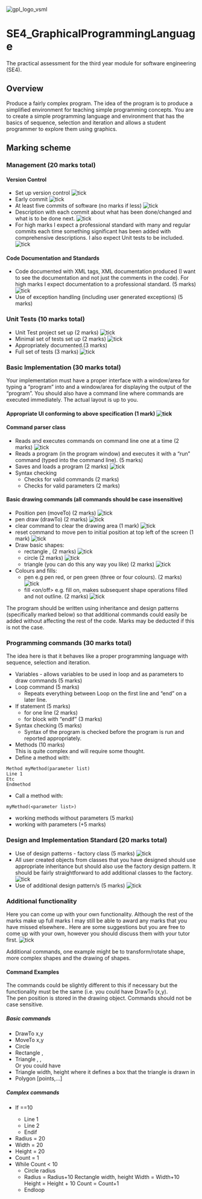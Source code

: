 ![gpl_logo_vsml](https://user-images.githubusercontent.com/22601795/119051937-c3cdcf00-b9bb-11eb-8335-04aaa096a16f.png)
# SE4_GraphicalProgrammingLanguage
The practical assessment for the third year module for software engineering (SE4).

## Overview
Produce a fairly complex  program. The idea of the program is to produce a simplified environment for teaching simple  programming concepts. You are to create a simple programming language and environment  that has the basics of sequence, selection and iteration and allows a student programmer to  explore them using graphics.  

## Marking scheme

### Management (20 marks total)
#### Version Control  
- Set up version control ![tick](https://user-images.githubusercontent.com/22601795/123541061-4aec3080-d73a-11eb-98cf-efff87d37041.png)
- Early commit ![tick](https://user-images.githubusercontent.com/22601795/123541061-4aec3080-d73a-11eb-98cf-efff87d37041.png)
- At least five commits of software (no marks if less) ![tick](https://user-images.githubusercontent.com/22601795/123541061-4aec3080-d73a-11eb-98cf-efff87d37041.png)
- Description with each commit about what has been done/changed and what is to be  done next. ![tick](https://user-images.githubusercontent.com/22601795/123541061-4aec3080-d73a-11eb-98cf-efff87d37041.png)
- For high marks I expect a professional standard with many and regular commits each  time something significant has been added with comprehensive descriptions. I also expect  Unit tests to be included. ![tick](https://user-images.githubusercontent.com/22601795/123541061-4aec3080-d73a-11eb-98cf-efff87d37041.png)

#### Code Documentation and Standards 
- Code documented with XML tags, XML documentation produced (I want to see the  documentation and not just the comments in the code). For high marks I expect  documentation to a professional standard. (5 marks) ![tick](https://user-images.githubusercontent.com/22601795/123541061-4aec3080-d73a-11eb-98cf-efff87d37041.png)
- Use of exception handling (including user generated exceptions) (5 marks)   

### Unit Tests (10 marks total)
- Unit Test project set up (2 marks)  ![tick](https://user-images.githubusercontent.com/22601795/123541061-4aec3080-d73a-11eb-98cf-efff87d37041.png)
- Minimal set of tests set up (2 marks)  ![tick](https://user-images.githubusercontent.com/22601795/123541061-4aec3080-d73a-11eb-98cf-efff87d37041.png)
- Appropriately documented.(3 marks)  
- Full set of tests (3 marks) ![tick](https://user-images.githubusercontent.com/22601795/123541061-4aec3080-d73a-11eb-98cf-efff87d37041.png)

### Basic Implementation (30 marks total)
Your implementation must have a proper interface with a window/area for typing a  “program” into and a window/area for displaying the output of the “program”. You should  also have a command line where commands are executed immediately. The actual layout is  up to you.  
#### Appropriate UI conforming to above specification (1 mark) ![tick](https://user-images.githubusercontent.com/22601795/123541061-4aec3080-d73a-11eb-98cf-efff87d37041.png)
#### Command parser class  
- Reads and executes commands on command line one at a time (2 marks)  ![tick](https://user-images.githubusercontent.com/22601795/123541061-4aec3080-d73a-11eb-98cf-efff87d37041.png)
- Reads a program (in the program window) and executes it with a “run”  command (typed into the command line). (5 marks) 
- Saves and loads a program (2 marks) ![tick](https://user-images.githubusercontent.com/22601795/123541061-4aec3080-d73a-11eb-98cf-efff87d37041.png)
- Syntax checking 
  - Checks for valid commands (2 marks)  
  - Checks for valid parameters (2 marks)  
#### Basic drawing commands (all commands should be case insensitive)  
- Position pen (moveTo) (2 marks) ![tick](https://user-images.githubusercontent.com/22601795/123541061-4aec3080-d73a-11eb-98cf-efff87d37041.png) 
- pen draw (drawTo) (2 marks) ![tick](https://user-images.githubusercontent.com/22601795/123541061-4aec3080-d73a-11eb-98cf-efff87d37041.png)
- clear command to clear the drawing area (1 mark) ![tick](https://user-images.githubusercontent.com/22601795/123541061-4aec3080-d73a-11eb-98cf-efff87d37041.png)
- reset command to move pen to initial position at top left of the screen (1 mark) ![tick](https://user-images.githubusercontent.com/22601795/123541061-4aec3080-d73a-11eb-98cf-efff87d37041.png)
- Draw basic shapes:  
  - rectangle <width>, <height> (2 marks) ![tick](https://user-images.githubusercontent.com/22601795/123541061-4aec3080-d73a-11eb-98cf-efff87d37041.png)
  - circle <radius> (2 marks) ![tick](https://user-images.githubusercontent.com/22601795/123541061-4aec3080-d73a-11eb-98cf-efff87d37041.png)
  - triangle (you can do this any way you like) (2 marks) ![tick](https://user-images.githubusercontent.com/22601795/123541061-4aec3080-d73a-11eb-98cf-efff87d37041.png)
- Colours and fills:  
  - pen <colour> e.g pen red, or pen green (three or four colours). (2 marks) ![tick](https://user-images.githubusercontent.com/22601795/123541061-4aec3080-d73a-11eb-98cf-efff87d37041.png)
  - fill <on/off> e.g. fill on, makes subsequent shape operations  filled and not outline. (2 marks) ![tick](https://user-images.githubusercontent.com/22601795/123541061-4aec3080-d73a-11eb-98cf-efff87d37041.png)

The program should be written using inheritance and design patterns (specifically  marked below) so that additional commands could easily be added without affecting the rest  of the code. Marks may be deducted if this is not the case.

### Programming commands (30 marks total)
The idea here is that it behaves like a proper programming language with sequence,  selection and iteration. 
- Variables - allows variables to be used in loop and as parameters to draw  commands (5 marks)  
- Loop command (5 marks)  
  - Repeats everything between Loop on the first line and “end” on a later  line.  
- If statement (5 marks) 
  - for one line (2 marks) 
  - for block with “endif” (3 marks)
- Syntax checking (5 marks)  
  - Syntax of the program is checked before the program is run and  reported appropriately.  
- Methods (10 marks)  
This is quite complex and will require some thought.  
- Define a method with:
```  
Method myMethod(parameter list)  
Line 1  
Etc  
Endmethod  
```
- Call a method with:  
```
myMethod(<parameter list>)
```
  - working methods without parameters (5 marks)  
  - working with parameters (+5 marks)  

### Design and Implementation Standard (20 marks total) 
- Use of design patterns - factory class (5 marks) ![tick](https://user-images.githubusercontent.com/22601795/123541061-4aec3080-d73a-11eb-98cf-efff87d37041.png)
- All user created objects from classes that you have designed should use appropriate  inheritance but should also use the factory design pattern. It should be fairly straightforward  to add additional classes to the factory. ![tick](https://user-images.githubusercontent.com/22601795/123541061-4aec3080-d73a-11eb-98cf-efff87d37041.png)
- Use of additional design pattern/s (5 marks) ![tick](https://user-images.githubusercontent.com/22601795/123541061-4aec3080-d73a-11eb-98cf-efff87d37041.png)

### Additional functionality  
Here you can come up with your own functionality. Although the rest of the marks  make up full marks I may still be able to award any marks that you have missed elsewhere..  Here are some suggestions but you are free to come up with your own, however you should  discuss them with your tutor first.  ![tick](https://user-images.githubusercontent.com/22601795/123541061-4aec3080-d73a-11eb-98cf-efff87d37041.png)

Additional commands, one example might be to transform/rotate shape, more complex  shapes and the drawing of shapes. 

#### Command Examples 
The commands could be slightly different to this if necessary but the functionality must be  the same (i.e. you could have DrawTo (x,y).  
The pen position is stored in the drawing object. Commands should not be case sensitive. 
##### Basic commands 
- DrawTo x,y  
- MoveTo x,y 
- Circle <radius> 
- Rectangle <width>, <height> 
- Triangle <base>, <adj>, <hyp>  
Or you could have  
- Triangle width, height where it defines a box that the triangle is  drawn in 
- Polygon [points,...] 
##### Complex commands  
- If <variable>==10  
  - Line 1  
  - Line 2  
  - Endif 
- Radius = 20 
- Width = 20 
- Height = 20  
- Count = 1  
- While Count < 10 
  - Circle radius 
  - Radius = Radius+10  Rectangle width, height  Width = Width+10  Height = Height + 10  Count = Count+1  
  - Endloop
